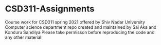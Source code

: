 # CSD311-Assignments
Course work for CSD311 spring 2021 offered by Shiv Nadar University Computer science department
repo created and maintained by Sai Aka and Konduru Sandilya
Please take permisson before reproducing the code and any other material
